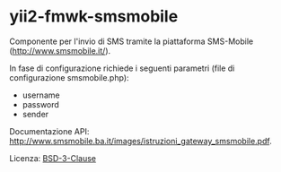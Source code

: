 # yii2-fmwk-smsmobile

Componente per l'invio di SMS tramite la piattaforma SMS-Mobile (http://www.smsmobile.it/).

In fase di configurazione richiede i seguenti parametri (file di configurazione smsmobile.php):
* username
* password
* sender

Documentazione API: http://www.smsmobile.ba.it/images/istruzioni_gateway_smsmobile.pdf.

Licenza:  [BSD-3-Clause](http://opensource.org/licenses/BSD-3-Clause)
